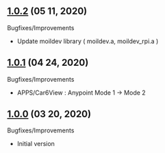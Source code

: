
## [1.0.2](https://github.com/cjchng/mainmoil_6view/releases/tag/v1.0.2) (05 11, 2020)
  
Bugfixes/Improvements
  - Update moildev library ( moildev.a, moildev_rpi.a )

## [1.0.1](https://github.com/cjchng/mainmoil_6view/releases/tag/v1.0.1) (04 24, 2020)
  
Bugfixes/Improvements
  - APPS/Car6View : Anypoint Mode 1 -> Mode 2

## [1.0.0](https://github.com/cjchng/mainmoil_6view/releases/tag/v1.0.0) (03 20, 2020)
  
Bugfixes/Improvements
  - Initial version
